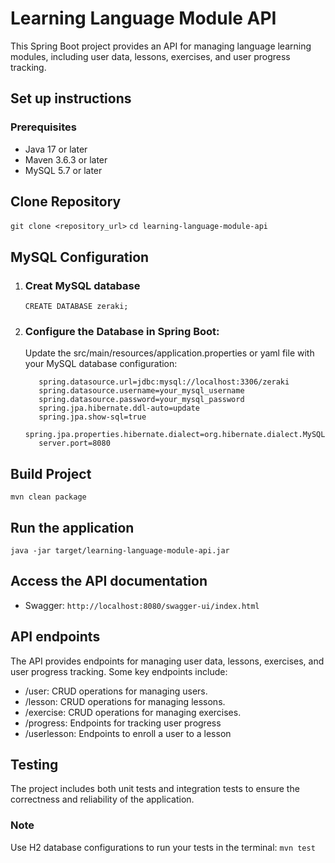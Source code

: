 # Learning Language Module API
This Spring Boot project provides an API for managing language learning modules, including user data, lessons, exercises, and user progress tracking.

## Set up instructions
### Prerequisites
- Java 17 or later
- Maven 3.6.3 or later
- MySQL 5.7 or later

## Clone Repository
```git clone <repository_url>```
```cd learning-language-module-api```
## MySQL Configuration
1. ### Creat MySQL database
   ```CREATE DATABASE zeraki;```
2. ### Configure the Database in Spring Boot:
   Update the src/main/resources/application.properties or yaml file with your MySQL database configuration:
   ```
      spring.datasource.url=jdbc:mysql://localhost:3306/zeraki
      spring.datasource.username=your_mysql_username
      spring.datasource.password=your_mysql_password
      spring.jpa.hibernate.ddl-auto=update
      spring.jpa.show-sql=true
      spring.jpa.properties.hibernate.dialect=org.hibernate.dialect.MySQL8Dialect
      server.port=8080
   ```
## Build Project
  ```mvn clean package```
## Run the application
  ```java -jar target/learning-language-module-api.jar```

## Access the API documentation
 - Swagger: ```http://localhost:8080/swagger-ui/index.html```
## API endpoints
   The API provides endpoints for managing user data, lessons, exercises, and user progress tracking. Some key endpoints include:
  - /user: CRUD operations for managing users.
  - /lesson: CRUD operations for managing lessons.
  - /exercise: CRUD operations for managing exercises.
  - /progress: Endpoints for tracking user progress
  - /userlesson: Endpoints to enroll a user to a lesson

## Testing 
   The project includes both unit tests and integration tests to ensure the correctness and reliability of the application. 
   ### Note
   Use H2 database configurations to run your tests in the terminal:
   ```mvn test```
   

